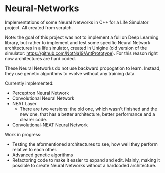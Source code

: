 # Neural-Networks

Implementations of some Neural Networks in C++ for a Life Simulator project. All created from scratch.

Note: the goal of this project was not to implement a full on Deep Learning library, but rather to implement and test some specific Neural Network architectures in a life simulator, created in Unigine 
(old version of the simulator: https://github.com/NotNa19/AntPrototype). For this reason right now architectures are hard coded. 

These Neural Networks do not use backward propogation to learn. Instead, they use genetic algorithms to evolve without any training data.

Currently implemented:
- Perceptron Neural Network
- Convolutional Neural Network
- NEAT Layer
  - There are two versions: the old one, which wasn't finished and the new one, that has a better architecture, better performance and a clearer code.
- Convolutional-NEAT Neural Network

Work in progress: 
- Testing the aformentioned architectures to see, how well they perform relative to each other.
- Advanced genetic algorithms
- Refactoring code to make it easier to expand and edit. Mainly, making it possible to create Neural Networks without a hardcoded architecture.

